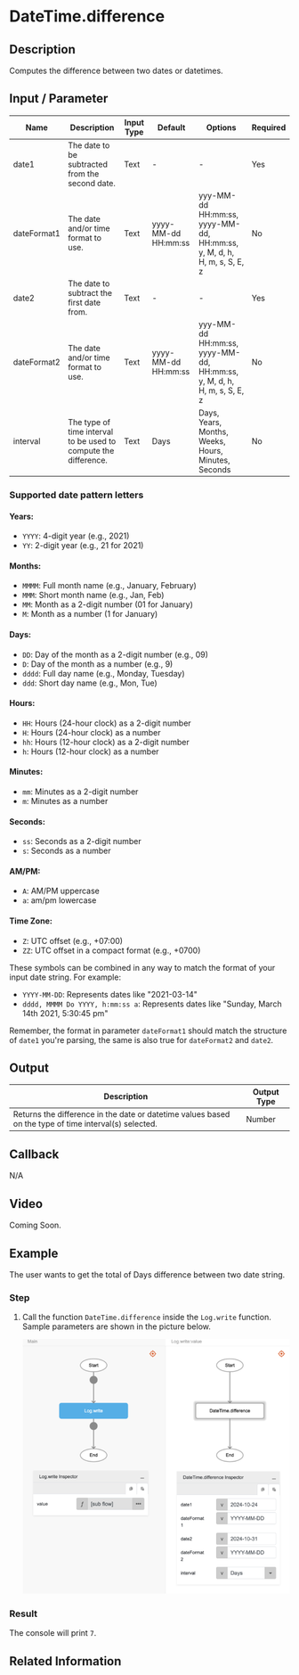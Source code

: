 # DateTime.difference

## Description

Computes the difference between two dates or datetimes.

## Input / Parameter

| Name | Description | Input Type | Default | Options | Required |
| ------ | ------ | ------ | ------ | ------ | ------ |
| date1 | The date to be subtracted from the second date. | Text | - | - | Yes |
| dateFormat1 | The date and/or time format to use. | Text | yyyy-MM-dd HH:mm:ss | yyy-MM-dd HH:mm:ss, yyyy-MM-dd, HH:mm:ss, y, M, d, h, H, m, s, S, E, z | No |
| date2 | The date to subtract the first date from. | Text | - | - | Yes |
| dateFormat2 | The date and/or time format to use. | Text | yyyy-MM-dd HH:mm:ss | yyy-MM-dd HH:mm:ss, yyyy-MM-dd, HH:mm:ss, y, M, d, h, H, m, s, S, E, z | No |
| interval | The type of time interval to be used to compute the difference. | Text | Days | Days, Years, Months, Weeks, Hours, Minutes, Seconds | No |

### Supported date pattern letters

#### Years:
- `YYYY`: 4-digit year (e.g., 2021)
- `YY`: 2-digit year (e.g., 21 for 2021)

#### Months:
- `MMMM`: Full month name (e.g., January, February)
- `MMM`: Short month name (e.g., Jan, Feb)
- `MM`: Month as a 2-digit number (01 for January)
- `M`: Month as a number (1 for January)

#### Days:
- `DD`: Day of the month as a 2-digit number (e.g., 09)
- `D`: Day of the month as a number (e.g., 9)
- `dddd`: Full day name (e.g., Monday, Tuesday)
- `ddd`: Short day name (e.g., Mon, Tue)

#### Hours:
- `HH`: Hours (24-hour clock) as a 2-digit number
- `H`: Hours (24-hour clock) as a number
- `hh`: Hours (12-hour clock) as a 2-digit number
- `h`: Hours (12-hour clock) as a number

#### Minutes:
- `mm`: Minutes as a 2-digit number
- `m`: Minutes as a number

#### Seconds:
- `ss`: Seconds as a 2-digit number
- `s`: Seconds as a number

#### AM/PM:
- `A`: AM/PM uppercase
- `a`: am/pm lowercase

#### Time Zone:
- `Z`: UTC offset (e.g., +07:00)
- `ZZ`: UTC offset in a compact format (e.g., +0700)

These symbols can be combined in any way to match the format of your input date string. For example:

- `YYYY-MM-DD`: Represents dates like "2021-03-14"
- `dddd, MMMM Do YYYY, h:mm:ss a`: Represents dates like "Sunday, March 14th 2021, 5:30:45 pm"

Remember, the format in parameter `dateFormat1` should match the structure of `date1` you're parsing, the same is also true for `dateFormat2` and `date2`.

## Output

| Description | Output Type |
| ------ | ------ |
| Returns the difference in the date or datetime values based on the type of time interval(s) selected. | Number |

## Callback

N/A

## Video

Coming Soon.

## Example

The user wants to get the total of Days difference between two date string.

### Step

1. Call the function `DateTime.difference` inside the `Log.write` function.
Sample parameters are shown in the picture below.
    </br>

    ![](./difference-step-1.png)

### Result

The console will print `7`.

## Related Information